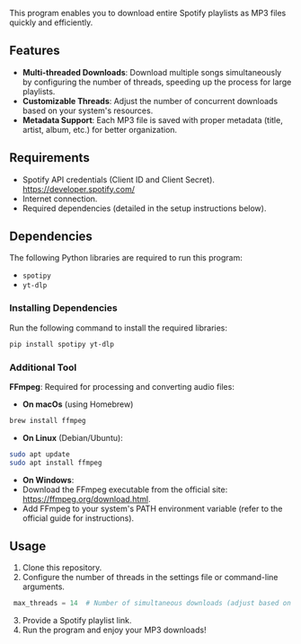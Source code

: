 This program enables you to download entire Spotify playlists as MP3 files quickly and efficiently.  

## Features  
- **Multi-threaded Downloads**: Download multiple songs simultaneously by configuring the number of threads, speeding up the process for large playlists.  
- **Customizable Threads**: Adjust the number of concurrent downloads based on your system's resources.  
- **Metadata Support**: Each MP3 file is saved with proper metadata (title, artist, album, etc.) for better organization.  

## Requirements  
- Spotify API credentials (Client ID and Client Secret).
  https://developer.spotify.com/ 
- Internet connection.  
- Required dependencies (detailed in the setup instructions below).  

## Dependencies  

The following Python libraries are required to run this program:  
- `spotipy`   
- `yt-dlp`  

### Installing Dependencies  
Run the following command to install the required libraries:  
```bash
pip install spotipy yt-dlp
```
### Additional Tool  
**FFmpeg**: Required for processing and converting audio files:
- **On macOs** (using Homebrew)
```bash
brew install ffmpeg
```
- **On Linux** (Debian/Ubuntu):
```bash
sudo apt update
sudo apt install ffmpeg
```
- **On Windows**:
- Download the FFmpeg executable from the official site: https://ffmpeg.org/download.html.
- Add FFmpeg to your system's PATH environment variable (refer to the official guide for 
  instructions).
  
## Usage  
1. Clone this repository.  
2. Configure the number of threads in the settings file or command-line arguments. 
```python
 max_threads = 14  # Number of simultaneous downloads (adjust based on your PC's capability) 
``` 
3. Provide a Spotify playlist link.  
4. Run the program and enjoy your MP3 downloads!  
